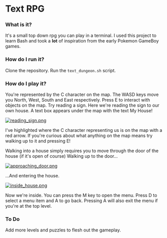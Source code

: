# Text RPG

### What is it?
It's a small top down rpg you can play in a terminal. I used this project to learn Bash and took a **lot** of inspiration from the early Pokemon GameBoy games.

### How do I run it?
Clone the repository.
Run the `text_dungeon.sh` script.

### How do I play it?
You're represented by the C character on the map.
The WASD keys move you North, West, South and East respectively.
Press E to interact with objects on the map. Try reading a sign. Here we're reading the sign to our own house. A text box appears under the map with the text My House!

[![reading_sign.png](https://s33.postimg.org/xdzs6b473/reading_sign.png)](https://postimg.org/image/7ig1n42d7/)

I've highlighted where the C character representing us is on the map with a red arrow. If you're curious about what anything on the map means try walking up to it and pressing E!

Walking into a house simply requires you to move through the door of the house (if it's open of course)
Walking up to the door...

[![approaching_door.png](https://s33.postimg.org/b0s1jqnwf/approaching_door.png)](https://postimg.org/image/u5vati2kb/)

...And entering the house.

[![inside_house.png](https://s33.postimg.org/pwqkra1v3/inside_house.png)](https://postimg.org/image/ky32cqy23/)

Now we're inside.
You can press the M key to open the menu.
Press D to select a menu item and A to go back. Pressing A will also exit the menu if you're at the top level.

### To Do
Add more levels and puzzles to flesh out the gameplay.

